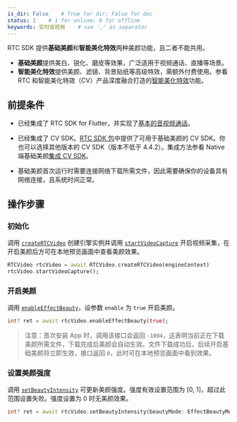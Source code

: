 ```yaml
---
is_dir: False    # True for dir; False for doc
status: 1    # 1 for online; 0 for offline
keywords: 实时音视频    # use ',' as separator
---
```



RTC SDK 提供**基础美颜**和**智能美化特效**两种美颜功能，且二者不能共用。
- **基础美颜**提供美白、锐化、磨皮等效果，广泛适用于视频通话、直播等场景。
- **智能美化特效**提供美颜、滤镜、背景贴纸等高级特效，需额外付费使用。参看 RTC 和智能美化特效（CV）产品深度融合打造的[智能美化特效](114717)功能。
	

## 前提条件

- 已经集成了 RTC SDK for Flutter，并实现了[基本的音视频通话](https://www.volcengine.com/docs/6348/132236)。
	
- 已经集成了 CV SDK。[RTC SDK 包](https://www.volcengine.com/docs/6348/75707#%E4%B8%8B%E8%BD%BD-sdk)中提供了可用于基础美颜的 CV SDK。你也可以选择其他版本的 CV SDK（版本不低于 4.4.2）。集成方法参看 Native 端基础美颜[集成 CV SDK](372605#集成-cv-sdk)。
	
- 基础美颜首次运行时需要连接网络下载所需文件，因此需要确保你的设备具有网络连接，且系统时间正常。
	

## 操作步骤

### 初始化

调用 [`createRTCVideo`](https://pub.dev/documentation/volc_engine_rtc/latest/api_bytertc_video_api/RTCVideo/createRTCVideo.html) 创建引擎实例并调用 [`startVideoCapture`](https://pub.dev/documentation/volc_engine_rtc/latest/api_bytertc_video_api/RTCVideo/startVideoCapture.html) 开启视频采集，在开启美颜后方可在本地预览画面中查看美颜效果。

```dart
RTCVideo rtcVideo = await RTCVideo.createRTCVideo(engineContext)
rtcVideo.startVideoCapture();
```

### 开启美颜

调用 [`enableEffectBeauty`](https://pub.dev/documentation/volc_engine_rtc/latest/api_bytertc_video_api/RTCVideo/enableEffectBeauty.html)，设参数 `enable` 为 `true` 开启美颜。

```dart
int? ret = await rtcVideo.enableEffectBeauty(true);
```
> 注意：首次安装 App 时，调用该接口会返回 `-1004`，这表明当前正在下载美颜所需文件，下载完成后美颜会自动生效。文件下载成功后，后续开启基础美颜将立即生效，接口返回 `0`，此时可在本地预览画面中看到效果。

### 设置美颜强度

调用 [`setBeautyIntensity`](https://pub.dev/documentation/volc_engine_rtc/latest/api_bytertc_video_api/RTCVideo/setBeautyIntensity.html) 可更新美颜强度。强度有效设置范围为 [0, 1]，超过此范围设置失败。强度设置为 0 时无美颜效果。

```dart
int? ret = await rtcVideo.setBeautyIntensity(beautyMode: EffectBeautyMode.white, intensity: 0.8);
```